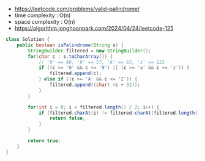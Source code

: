 - https://leetcode.com/problems/valid-palindrome/
- time complexity : O(n)
- space complexity : O(n)
- https://algorithm.jonghoonpark.com/2024/04/24/leetcode-125

```java
class Solution {
    public boolean isPalindrome(String s) {
        StringBuilder filtered = new StringBuilder();
        for(char c : s.toCharArray()) {
            // '0' == 48, '9' == 57, 'A' == 65, 'z' == 122
            if ((c >= '0' && c <= '9') || (c >= 'a' && c <= 'z')) {
                filtered.append(c);
            } else if ((c >= 'A' && c <= 'Z')) {
                filtered.append((char) (c + 32));
            }
        }

        for(int i = 0; i < filtered.length() / 2; i++) {
            if (filtered.charAt(i) != filtered.charAt(filtered.length() - i - 1)) {
                return false;
            }
        }

        return true;
    }
}
```
